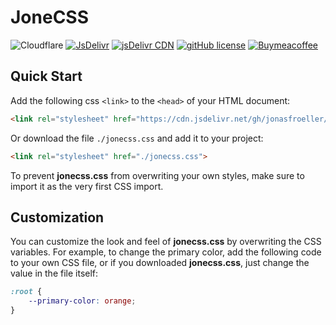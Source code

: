 # JoneCSS

![Cloudflare](https://img.shields.io/website/https/jonecss.pages.dev?logo=cloudflarepages&label=CloudflarePages)
[![JsDelivr](https://badgen.net/badge/icon/jsdelivr?icon=jsdelivr&label)](https://www.jsdelivr.com/)
[![jsDelivr CDN](https://img.shields.io/jsdelivr/gh/hy/jonasfroeller/JoneCSS)](https://cdn.jsdelivr.net/gh/jonasfroeller/JoneCSS/jonecss.css)
[![gitHub license](https://badgen.net/github/license/jonasfroeller/JoneCSS)](https://github.com/jonasfroeller/JoneCSS/blob/master/LICENSE)
[![Buymeacoffee](https://badgen.net/badge/icon/buymeacoffee?icon=buymeacoffee&label)](https://buymeacoffee.com/jonasfroeller)

## Quick Start

Add the following css `<link>` to the `<head>` of your HTML document:

```html
<link rel="stylesheet" href="https://cdn.jsdelivr.net/gh/jonasfroeller/JoneCSS/jonecss.css">
```

Or download the file `./jonecss.css` and add it to your project:

```html
<link rel="stylesheet" href="./jonecss.css">
```

To prevent **jonecss.css** from overwriting your own styles, make sure to import it as the very first CSS import.

## Customization

You can customize the look and feel of **jonecss.css** by overwriting the CSS variables. For example, to change the primary color, add the following code to your own CSS file, or if you downloaded **jonecss.css**, just change the value in the file itself:

```css
:root {
    --primary-color: orange;
}
```
